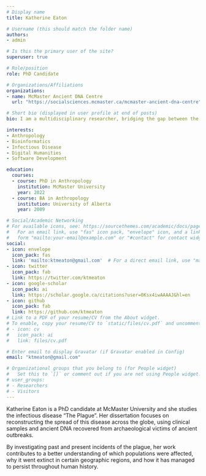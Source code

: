 ```yaml
---
# Display name
title: Katherine Eaton

# Username (this should match the folder name)
authors:
- admin

# Is this the primary user of the site?
superuser: true

# Role/position
role: PhD Candidate

# Organizations/Affiliations
organizations:
- name: McMaster Ancient DNA Centre
  url: "https://socialsciences.mcmaster.ca/mcmaster-ancient-dna-centre"

# Short bio (displayed in user profile at end of posts)
bio: I am a multidisciplinary researcher, bridging the gap between the sciences as a computational biologist, and the humanities as an anthropologist interested in infectious diseases.

interests:
- Anthropology
- Bioinformatics
- Infectious Disease
- Digital Humanities
- Software Development

education:
  courses:
  - course: PhD in Anthropology
    institution: McMaster University
    year: 2022
  - course: BA in Anthropology
    institution: University of Alberta
    year: 2009

# Social/Academic Networking
# For available icons, see: https://sourcethemes.com/academic/docs/page-builder/#icons
#   For an email link, use "fas" icon pack, "envelope" icon, and a link in the
#   form "mailto:your-email@example.com" or "#contact" for contact widget.
social:
- icon: envelope
  icon_pack: fas
  link: 'mailto:ktmeaton@gmail.com'  # For a direct email link, use "mailto:test@example.org".
- icon: twitter
  icon_pack: fab
  link: https://twitter.com/ktmeaton
- icon: google-scholar
  icon_pack: ai
  link: https://scholar.google.ca/citations?user=0Ksx4iwAAAAJ&hl=en
- icon: github
  icon_pack: fab
  link: https://github.com/ktmeaton
# Link to a PDF of your resume/CV from the About widget.
# To enable, copy your resume/CV to `static/files/cv.pdf` and uncomment the lines below.
# - icon: cv
#   icon_pack: ai
#   link: files/cv.pdf

# Enter email to display Gravatar (if Gravatar enabled in Config)
email: "ktmeaton@gmail.com"

# Organizational groups that you belong to (for People widget)
#   Set this to `[]` or comment out if you are not using People widget.
# user_groups:
# - Researchers
# - Visitors
---
```


Katherine Eaton is a PhD candidate at McMaster University and she studies the infectious disease “The Plague”. Her dissertation focuses on reconstructing the spread of this disease across the globe, using clinical samples and ancient DNA recovered from archaeological victims of ancient outbreaks.

By investigating past and present incidents of the plague, her work contributes to a better understanding of which populations were affected, why it went extinct in certain geographic regions, and how it has managed to persist throughout human history.